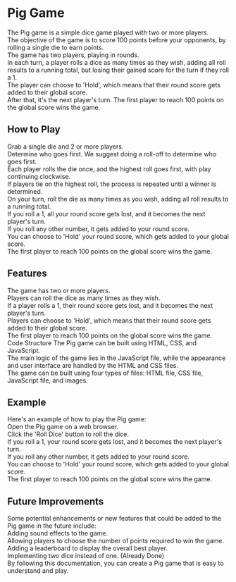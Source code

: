 # Pig Game
The Pig game is a simple dice game played with two or more players.  
The objective of the game is to score 100 points before your opponents, by rolling a single die to earn points.  
The game has two players, playing in rounds.  
In each turn, a player rolls a dice as many times as they wish, adding all roll results to a running total, but losing their gained score for the turn if they roll a 1.  
The player can choose to 'Hold', which means that their round score gets added to their global score.  
After that, it's the next player's turn. The first player to reach 100 points on the global score wins the game.  

## How to Play
Grab a single die and 2 or more players.  
Determine who goes first. We suggest doing a roll-off to determine who goes first.  
Each player rolls the die once, and the highest roll goes first, with play continuing clockwise.  
If players tie on the highest roll, the process is repeated until a winner is determined.  
On your turn, roll the die as many times as you wish, adding all roll results to a running total.  
If you roll a 1, all your round score gets lost, and it becomes the next player's turn.  
If you roll any other number, it gets added to your round score.  
You can choose to 'Hold' your round score, which gets added to your global score.  
The first player to reach 100 points on the global score wins the game.  

## Features
The game has two or more players.  
Players can roll the dice as many times as they wish.  
If a player rolls a 1, their round score gets lost, and it becomes the next player's turn.  
Players can choose to 'Hold', which means that their round score gets added to their global score.  
The first player to reach 100 points on the global score wins the game.  
Code Structure
The Pig game can be built using HTML, CSS, and JavaScript.  
The main logic of the game lies in the JavaScript file, while the appearance and user interface are handled by the HTML and CSS files.  
The game can be built using four types of files: HTML file, CSS file, JavaScript file, and images.  

## Example
Here's an example of how to play the Pig game:  
Open the Pig game on a web browser.  
Click the 'Roll Dice' button to roll the dice.  
If you roll a 1, your round score gets lost, and it becomes the next player's turn.  
If you roll any other number, it gets added to your round score.  
You can choose to 'Hold' your round score, which gets added to your global score.  
The first player to reach 100 points on the global score wins the game.  

## Future Improvements
Some potential enhancements or new features that could be added to the Pig game in the future include:  
Adding sound effects to the game.  
Allowing players to choose the number of points required to win the game.  
Adding a leaderboard to display the overall best player.  
Implementing two dice instead of one. (Already Done)  
By following this documentation, you can create a Pig game that is easy to understand and play.  
